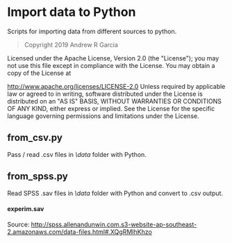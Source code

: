 # Import data to Python
Scripts for importing data from different sources to python.

> Copyright 2019 Andrew R Garcia

Licensed under the Apache License, Version 2.0 (the "License"); you may not use this file except in compliance with the License. You may obtain a copy of the License at

   http://www.apache.org/licenses/LICENSE-2.0
Unless required by applicable law or agreed to in writing, software distributed under the License is distributed on an "AS IS" BASIS, WITHOUT WARRANTIES OR CONDITIONS OF ANY KIND, either express or implied. See the License for the specific language governing permissions and limitations under the License.



## from_csv.py
Pass / read .csv files in *\data* folder with Python.

## from_spss.py
Read SPSS .sav files in *\data* folder with Python and convert to .csv output.
#### experim.sav
Source: http://spss.allenandunwin.com.s3-website-ap-southeast-2.amazonaws.com/data-files.html#.XQgRMIhKhzo
